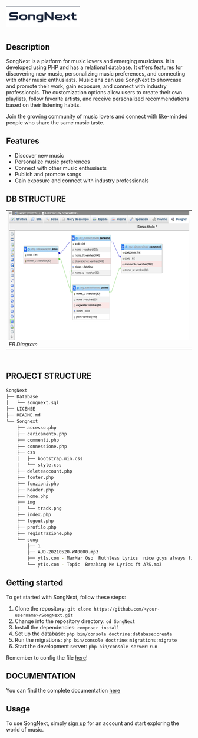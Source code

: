 # <div class><img src="https://raw.githubusercontent.com/simonedinato/SongNext/main/Logo.png" width="200px" align="left"></div><br><br>

## Description

SongNext is a platform for music lovers and emerging musicians. It is developed using PHP and has a relational database. It offers features for discovering new music, personalizing music preferences, and connecting with other music enthusiasts. Musicians can use SongNext to showcase and promote their work, gain exposure, and connect with industry professionals. The customization options allow users to create their own playlists, follow favorite artists, and receive personalized recommendations based on their listening habits.

Join the growing community of music lovers and connect with like-minded people who share the same music taste. 

## Features

- Discover new music
- Personalize music preferences
- Connect with other music enthusiasts
- Publish and promote songs
- Gain exposure and connect with industry professionals

## DB STRUCTURE

<div align="center">
 <table>
   <tr>
<td><img src="https://raw.githubusercontent.com/simonedinato/SongNext/main/ErDiagram.png" width="500" height="350" /><br>
  <em>ER Diagram</em></td> 
   </tr>
  </table>
</div>
<br>


## PROJECT STRUCTURE
````bash
SongNext
├── Database
│   └── songnext.sql
├── LICENSE
├── README.md
└── Songnext
    ├── accesso.php
    ├── caricamento.php
    ├── commenti.php
    ├── connessione.php
    ├── css
    │   ├── bootstrap.min.css
    │   └── style.css
    ├── deleteaccount.php
    ├── footer.php
    ├── funzioni.php
    ├── header.php
    ├── home.php
    ├── img
    │   └── track.png
    ├── index.php
    ├── logout.php
    ├── profilo.php
    ├── registrazione.php
    └── song
        ├── 1
        ├── AUD-20210520-WA0000.mp3
        ├── yt1s.com - MarMar Oso  Ruthless Lyrics  nice guys always finish last should know that.mp3
        └── yt1s.com - Topic  Breaking Me Lyrics ft A7S.mp3
````

## Getting started

To get started with SongNext, follow these steps:

1. Clone the repository: `git clone https://github.com/<your-username>/SongNext.git`
2. Change into the repository directory: `cd SongNext`
3. Install the dependencies: `composer install`
4. Set up the database: `php bin/console doctrine:database:create`
5. Run the migrations: `php bin/console doctrine:migrations:migrate`
6. Start the development server: `php bin/console server:run`

Remember to config the file [here](https://github.com/simonedinato/SongNext/blob/59bd03928e6e1ec063dc303ae12c37ae1076e233/Songnext/connessione.php)!

## DOCUMENTATION
You can find the complete documentation [here](https://simonedinato.github.io/Songnext-documentation/)

## Usage

To use SongNext, simply [sign up](http://simonedinato.altervista.org/Songnext/index.php) for an account and start exploring the world of music.

